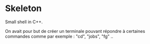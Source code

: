 # Skeleton
Small shell in C++.

On avait pour but de créer un terminale pouvant répondre à certaines commandes comme par exemple : "cd", "jobs", "fg" .. 
